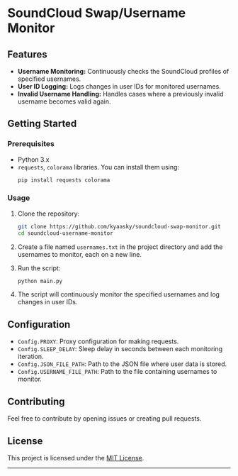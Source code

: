 # SoundCloud Swap/Username Monitor

## Features

- **Username Monitoring:** Continuously checks the SoundCloud profiles of specified usernames.
- **User ID Logging:** Logs changes in user IDs for monitored usernames.
- **Invalid Username Handling:** Handles cases where a previously invalid username becomes valid again.

## Getting Started

### Prerequisites

- Python 3.x
- `requests`, `colorama` libraries. You can install them using:
  ```bash
  pip install requests colorama
  ```

### Usage

1. Clone the repository:
   ```bash
   git clone https://github.com/kyaasky/soundcloud-swap-monitor.git
   cd soundcloud-username-monitor
   ```

2. Create a file named `usernames.txt` in the project directory and add the usernames to monitor, each on a new line.

3. Run the script:
   ```bash
   python main.py
   ```

4. The script will continuously monitor the specified usernames and log changes in user IDs.

## Configuration

- `Config.PROXY`: Proxy configuration for making requests.
- `Config.SLEEP_DELAY`: Sleep delay in seconds between each monitoring iteration.
- `Config.JSON_FILE_PATH`: Path to the JSON file where user data is stored.
- `Config.USERNAME_FILE_PATH`: Path to the file containing usernames to monitor.

## Contributing

Feel free to contribute by opening issues or creating pull requests.

## License

This project is licensed under the [MIT License](LICENSE).

---
